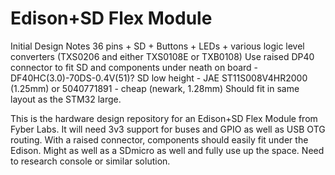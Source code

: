Edison+SD Flex Module
========

Initial Design Notes
36 pins + SD + Buttons + LEDs + various logic level converters (TXS0206 and either TXS0108E or TXB0108)
Use raised DP40 connector to fit SD and components under neath on board - DF40HC(3.0)-70DS-0.4V(51)?
SD low height - JAE ST11S008V4HR2000 (1.25mm) or 5040771891 - cheap (newark, 1.28mm)
Should fit in same layout as the STM32 large.

This is the hardware design repository for an Edison+SD Flex Module from Fyber Labs.  It will need 3v3 support
for buses and GPIO as well as USB OTG routing.  With a raised connector, components should easily fit under
the Edison.  Might as well as a SDmicro as well and fully use up the space.  Need to research console or
similar solution.

